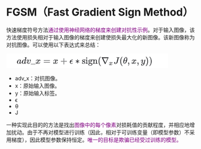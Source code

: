 # FGSM（Fast Gradient Sign Method）

快速梯度符号方法<font color=800080>通过使用神经网络的梯度来创建对抗性示例</font>。对于输入图像，该方法使用损失相对于输入图像的梯度来创建使损失最大化的新图像。该新图像称为对抗图像。可以使用以下表达式来总结：

![](../pictures/03-FGSM.png)

- adv_x：对抗图像。
- x：原始输入图像。
- y：原始输入标签。
- ϵ
- θ
- J

一种实现此目的的方法是找出<font color=800080>图像中的每个像素</font>对损耗值的贡献程度，并相应地增加扰动。由于不再对模型进行训练（因此，相对于可训练变量（即模型参数）不采用梯度），因此模型参数保持恒定。<font color=800080>唯一的目标是欺骗已经受过训练的模型。</font>





















